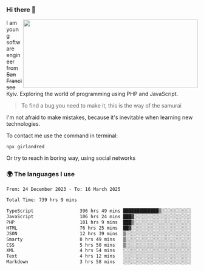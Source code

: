 ### Hi there 👋  

<img align='right' src="https://github-readme-stats.vercel.app/api?username=girlandred&count_private=true&show_icons=true&include_all_commits=true&hide_rank=true&hide_title=true&theme=buefy&card_width=300" width=460 height=180>


I am young software engineer from ~~San Francisco~~ Kyiv. Exploring the world of programming using PHP and JavaScript.


> To find a bug you need to make it, this is the way of the samurai



I'm not afraid to make mistakes, because it's inevitable when learning new technologies.

To contact me use the command in terminal:

```
npx girlandred
```

Or try to reach in boring way, using social networks


### 🌍 The languages I use

<!--START_SECTION:waka-->

```txt
From: 24 December 2023 - To: 16 March 2025

Total Time: 739 hrs 9 mins

TypeScript                 396 hrs 49 mins █████████████▒░░░░░░░░░░░   53.68 %
JavaScript                 106 hrs 24 mins ███▓░░░░░░░░░░░░░░░░░░░░░   14.39 %
PHP                        101 hrs 9 mins  ███▒░░░░░░░░░░░░░░░░░░░░░   13.68 %
HTML                       76 hrs 25 mins  ██▓░░░░░░░░░░░░░░░░░░░░░░   10.34 %
JSON                       12 hrs 39 mins  ▒░░░░░░░░░░░░░░░░░░░░░░░░   01.71 %
Smarty                     8 hrs 49 mins   ▒░░░░░░░░░░░░░░░░░░░░░░░░   01.19 %
CSS                        5 hrs 50 mins   ▒░░░░░░░░░░░░░░░░░░░░░░░░   00.79 %
XML                        4 hrs 54 mins   ░░░░░░░░░░░░░░░░░░░░░░░░░   00.66 %
Text                       4 hrs 12 mins   ░░░░░░░░░░░░░░░░░░░░░░░░░   00.57 %
Markdown                   3 hrs 58 mins   ░░░░░░░░░░░░░░░░░░░░░░░░░   00.54 %
```

<!--END_SECTION:waka-->
